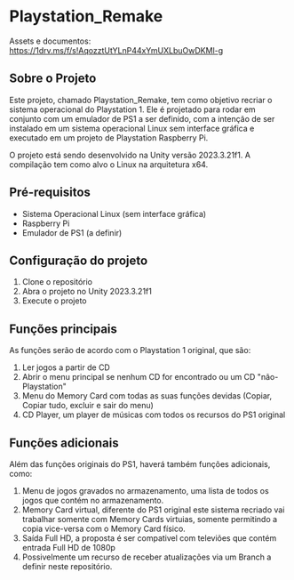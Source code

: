 # Playstation_Remake

Assets e documentos: https://1drv.ms/f/s!AqozztUtYLnP44xYmUXLbuOwDKMl-g

## Sobre o Projeto

Este projeto, chamado Playstation_Remake, tem como objetivo recriar o sistema operacional do Playstation 1. Ele é projetado para rodar em conjunto com um emulador de PS1 a ser definido, com a intenção de ser instalado em um sistema operacional Linux sem interface gráfica e executado em um projeto de Playstation Raspberry Pi.

O projeto está sendo desenvolvido na Unity versão 2023.3.21f1. A compilação tem como alvo o Linux na arquitetura x64.

## Pré-requisitos

- Sistema Operacional Linux (sem interface gráfica)
- Raspberry Pi
- Emulador de PS1 (a definir)

## Configuração do projeto

1. Clone o repositório
2. Abra o projeto no Unity 2023.3.21f1
3. Execute o projeto

## Funções principais
As funções serão de acordo com o Playstation 1 original, que são:
1. Ler jogos a partir de CD
2. Abrir o menu principal se nenhum CD for encontrado ou um CD "não-Playstation"
3. Menu do Memory Card com todas as suas funções devidas (Copiar, Copiar tudo, excluir e sair do menu)
4. CD Player, um player de músicas com todos os recursos do PS1 original

## Funções adicionais
Além das funções originais do PS1, haverá também funções adicionais, como:
1. Menu de jogos gravados no armazenamento, uma lista de todos os jogos que contém no armazenamento.
2. Memory Card virtual, diferente do PS1 original este sistema recriado vai trabalhar somente com Memory Cards virtuias, somente permitindo a copia vice-versa com o Memory Card físico.
3.  Saída Full HD, a proposta é ser compativel com televiões que contém entrada Full HD de 1080p
4.  Possivelmente um recurso de receber atualizações via um Branch a definir neste repositório.
